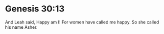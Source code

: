 # Genesis 30:13

And Leah said, Happy am I! For women have called me happy. So she called his name Asher.
